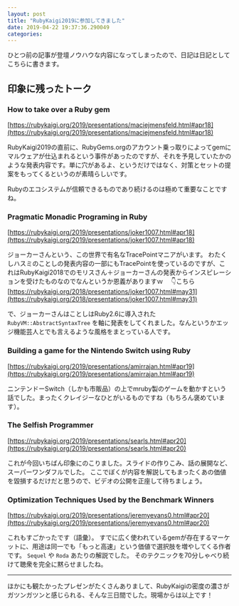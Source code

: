 ```yaml
---
layout: post
title: "RubyKaigi2019に参加してきました"
date: 2019-04-22 19:37:36.290049
categories: 
---
```


ひとつ前の記事が登壇ノウハウな内容になってしまったので、日記は日記としてこちらに書きます。

## 印象に残ったトーク

### How to take over a Ruby gem

[https://rubykaigi.org/2019/presentations/maciejmensfeld.html#apr18](https://rubykaigi.org/2019/presentations/maciejmensfeld.html#apr18)

RubyKaigi2019の直前に、RubyGems.orgのアカウント乗っ取りによってgemにマルウェアが仕込まれるという事件があったのですが、それを予見していたかのような発表内容です。単に穴があるよ、というだけではなく、対策とセットの提案をもってくるというのが素晴らしいです。

Rubyのエコシステムが信頼できるものであり続けるのは極めて重要なことですね。

### Pragmatic Monadic Programing in Ruby

[https://rubykaigi.org/2019/presentations/joker1007.html#apr18](https://rubykaigi.org/2019/presentations/joker1007.html#apr18)

ジョーカーさんという、この世界で有名なTracePointマニアがいます。
わたくしハスミのことしの発表内容の一部にもTracePointを使っているのですが、これはRubyKaigi2018でのモリスさん＋ジョーカーさんの発表からインスピレーションを受けたものなのでなんというか恩義がありますｗ
　👇こちら
[https://rubykaigi.org/2018/presentations/joker1007.html#may31](https://rubykaigi.org/2018/presentations/joker1007.html#may31)


で、ジョーカーさんはことしはRuby2.6に導入された `RubyVM::AbstractSyntaxTree` を軸に発表をしてくれました。なんというかエッジ機能芸人とでも言えるような風格をまとっている人です。

### Building a game for the Nintendo Switch using Ruby

[https://rubykaigi.org/2019/presentations/amirrajan.html#apr19](https://rubykaigi.org/2019/presentations/amirrajan.html#apr19)

ニンテンドーSwitch（しかも市販品）の上でmruby製のゲームを動かすという話でした。まったくクレイジーなひとがいるものですね（もちろん褒めています）。

### The Selfish Programmer

[https://rubykaigi.org/2019/presentations/searls.html#apr20](https://rubykaigi.org/2019/presentations/searls.html#apr20)

これが今回いちばん印象にのこりました。スライドの作りこみ、話の展開など、スーパーワンダフルでした。
ここでぼくが内容を解説してもまったくあの価値を毀損するだけだと思うので、ビデオの公開を正座して待ちましょう。

### Optimization Techniques Used by the Benchmark Winners

[https://rubykaigi.org/2019/presentations/jeremyevans0.html#apr20](https://rubykaigi.org/2019/presentations/jeremyevans0.html#apr20)

これもすごかったです（語彙）。
すでに広く使われているgemが存在するマーケットに、用途は同一でも「もっと高速」という価値で選択肢を増やしてくる作者です。 `Sequel` や `Roda` あたりの解説でした。
そのテクニックを70分しゃべり続けて聴衆を完全に黙らせましたね。

----

ほかにも観たかったプレゼンがたくさんありまして、RubyKaigiの密度の濃さがガツンガツンと感じられる、そんな三日間でした。現場からは以上です！


